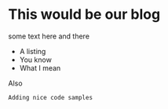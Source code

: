 
# This would be our blog

some text here and there

 - A listing
 - You know
 - What I mean

Also

```
Adding nice code samples
```
